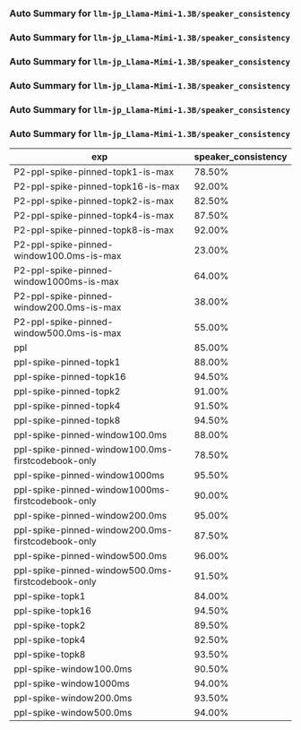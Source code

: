 ### Auto Summary for `llm-jp_Llama-Mimi-1.3B/speaker_consistency`

### Auto Summary for `llm-jp_Llama-Mimi-1.3B/speaker_consistency`

### Auto Summary for `llm-jp_Llama-Mimi-1.3B/speaker_consistency`

### Auto Summary for `llm-jp_Llama-Mimi-1.3B/speaker_consistency`

### Auto Summary for `llm-jp_Llama-Mimi-1.3B/speaker_consistency`

### Auto Summary for `llm-jp_Llama-Mimi-1.3B/speaker_consistency`

<!-- AUTO-GEN: SPLIT TABLE -->
| exp | speaker_consistency |
| --- | --- |
| P2-ppl-spike-pinned-topk1-is-max | 78.50% |
| P2-ppl-spike-pinned-topk16-is-max | 92.00% |
| P2-ppl-spike-pinned-topk2-is-max | 82.50% |
| P2-ppl-spike-pinned-topk4-is-max | 87.50% |
| P2-ppl-spike-pinned-topk8-is-max | 92.00% |
| P2-ppl-spike-pinned-window100.0ms-is-max | 23.00% |
| P2-ppl-spike-pinned-window1000ms-is-max | 64.00% |
| P2-ppl-spike-pinned-window200.0ms-is-max | 38.00% |
| P2-ppl-spike-pinned-window500.0ms-is-max | 55.00% |
| ppl | 85.00% |
| ppl-spike-pinned-topk1 | 88.00% |
| ppl-spike-pinned-topk16 | 94.50% |
| ppl-spike-pinned-topk2 | 91.00% |
| ppl-spike-pinned-topk4 | 91.50% |
| ppl-spike-pinned-topk8 | 94.50% |
| ppl-spike-pinned-window100.0ms | 88.00% |
| ppl-spike-pinned-window100.0ms-firstcodebook-only | 78.50% |
| ppl-spike-pinned-window1000ms | 95.50% |
| ppl-spike-pinned-window1000ms-firstcodebook-only | 90.00% |
| ppl-spike-pinned-window200.0ms | 95.00% |
| ppl-spike-pinned-window200.0ms-firstcodebook-only | 87.50% |
| ppl-spike-pinned-window500.0ms | 96.00% |
| ppl-spike-pinned-window500.0ms-firstcodebook-only | 91.50% |
| ppl-spike-topk1 | 84.00% |
| ppl-spike-topk16 | 94.50% |
| ppl-spike-topk2 | 89.50% |
| ppl-spike-topk4 | 92.50% |
| ppl-spike-topk8 | 93.50% |
| ppl-spike-window100.0ms | 90.50% |
| ppl-spike-window1000ms | 94.00% |
| ppl-spike-window200.0ms | 93.50% |
| ppl-spike-window500.0ms | 94.00% |
<!-- AUTO-GEN: SPLIT TABLE -->
